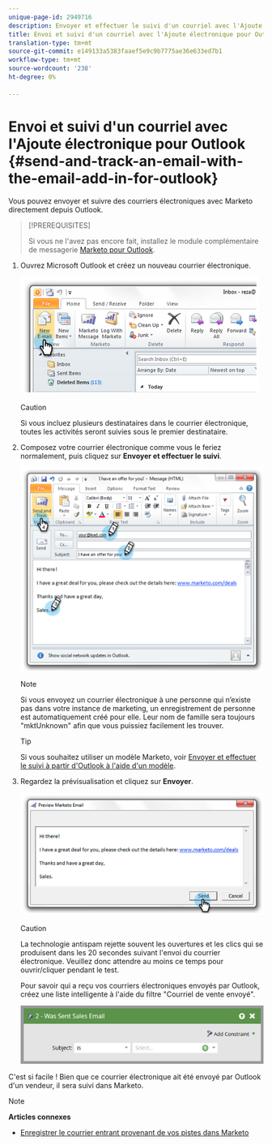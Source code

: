 ```yaml
---
unique-page-id: 2949716
description: Envoyer et effectuer le suivi d'un courriel avec l'Ajoute électronique pour Outlook - Documents marketing - Documentation du produit
title: Envoi et suivi d'un courriel avec l'Ajoute électronique pour Outlook
translation-type: tm+mt
source-git-commit: e149133a5383faaef5e9c9b7775ae36e633ed7b1
workflow-type: tm+mt
source-wordcount: '238'
ht-degree: 0%

---
```



# Envoi et suivi d&#39;un courriel avec l&#39;Ajoute électronique pour Outlook {#send-and-track-an-email-with-the-email-add-in-for-outlook}

Vous pouvez envoyer et suivre des courriers électroniques avec Marketo directement depuis Outlook.

>[!PREREQUISITES]
>
>Si vous ne l&#39;avez pas encore fait, installez le module complémentaire de messagerie [Marketo pour Outlook](install-the-marketo-email-add-in-for-outlook-with-a-registration-code.md).

1. Ouvrez Microsoft Outlook et créez un nouveau courrier électronique.

   ![](assets/image2014-9-23-16-3a6-3a46.png)

   >[!CAUTION]
   >
   >Si vous incluez plusieurs destinataires dans le courrier électronique, toutes les activités seront suivies sous le premier destinataire.

1. Composez votre courrier électronique comme vous le feriez normalement, puis cliquez sur **Envoyer et effectuer le suivi**.

   ![](assets/image2014-9-23-16-3a7-3a1.png)

   >[!NOTE]
   >
   >Si vous envoyez un courrier électronique à une personne qui n’existe pas dans votre instance de marketing, un enregistrement de personne est automatiquement créé pour elle. Leur nom de famille sera toujours &quot;mktUnknown&quot; afin que vous puissiez facilement les trouver.

   >[!TIP]
   >
   >Si vous souhaitez utiliser un modèle Marketo, voir [Envoyer et effectuer le suivi à partir d&#39;Outlook à l&#39;aide d&#39;un modèle](send-and-track-from-outlook-using-a-marketo-template.md).

1. Regardez la prévisualisation et cliquez sur **Envoyer**.

   ![](assets/image2014-9-23-16-3a7-3a13.png)

   >[!CAUTION]
   >
   >La technologie antispam rejette souvent les ouvertures et les clics qui se produisent dans les 20 secondes suivant l&#39;envoi du courrier électronique. Veuillez donc attendre au moins ce temps pour ouvrir/cliquer pendant le test.

   Pour savoir qui a reçu vos courriers électroniques envoyés par Outlook, créez une liste intelligente à l&#39;aide du filtre &quot;Courriel de vente envoyé&quot;.

   ![](assets/was-sent-sales-email.png)

C&#39;est si facile ! Bien que ce courrier électronique ait été envoyé par Outlook d&#39;un vendeur, il sera suivi dans Marketo.

>[!NOTE]
>
>**Articles connexes**
>
>* [Enregistrer le courrier entrant provenant de vos pistes dans Marketo](../../../product-docs/marketo-sales-insight/using-msi/log-inbound-mail-from-your-leads-in-marketo.md)

>



